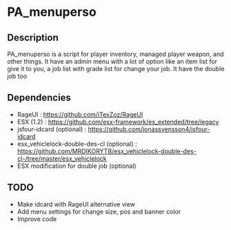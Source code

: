 # PA_menuperso

## Description

PA_menuperso is a script for player inventory, managed player weapon, and other things.
It have an admin menu with a lot of option like an item list for give it to you, a job list with grade list for change your job.
It have the double job too

## Dependencies

 - RageUI : https://github.com/iTexZoz/RageUI
 - ESX (1.2) : https://github.com/esx-framework/es_extended/tree/legacy
 - jsfour-idcard (optional) : https://github.com/jonassvensson4/jsfour-idcard
 - esx_vehiclelock-double-des-cl (optional) : https://github.com/MRDIKORYTB/esx_vehiclelock-double-des-cl-/tree/master/esx_vehiclelock
 - ESX modification for double job (optional)
 
 ## TODO
 - Make idcard with RageUI alternative view
 - Add menu settings for change size, pos and banner color
 - Improve code
 